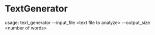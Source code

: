 # TextGenerator

usage: text_generator --input_file \<text file to analyze\> --output_size \<number of words\>
